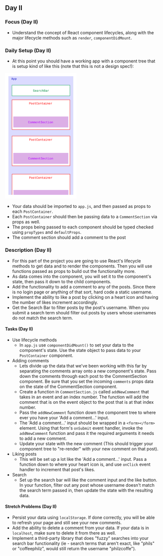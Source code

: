 ## Day II

### Focus (Day II)

- Understand the concept of React component lifecycles, along with the major lifecycle methods such as `render`, `componentDidMount`.

### Daily Setup (Day II)

- At this point you should have a working app with a component tree that is setup kind of like this (note that this is not a design spec!):

<img src='/assets/InstaClone-componentStructure.jpg' width='235' />

- Your data should be imported to `app.js`, and then passed as props to each `PostContainer`.
- Each `PostContainer` should then be passing data to a `CommentSection` via props as well.
- The props being passed to each component should be  typed checked using `propTypes` and `defaultProps`.
- The comment section should add a comment to the post

### Description (Day II)

- For this part of the project you are going to use React's lifecycle methods to get data and to render the components. Then you will use functions passed as props to build out the functionality more.
- As data comes into the component, you will set it to the component's state, then pass it down to the child components.
- Add the functionality to add a comment to any of the posts. Since there is no login page or anything of that sort, hard code a static username.
- Implement the ability to like a post by clicking on a heart icon and having the number of likes increment accordingly.
- Get the Search Bar to filter posts by the post's username. When you submit a search term should filter out posts by users whose usernames do not match the search term.

#### Tasks (Day II)

- Use lifecycle methods
  - In `app.js` use `componentDidMount()` to set your data to the component's state. Use the state object to pass data to your `PostContainer` component.
- Adding comments
  - Lets divide up the data that we've been working with this far by separating the comments array onto a new component's state. Pass down the comments through each post to the CommentSection component. Be sure that you set the incoming `comments` props data on the state of the CommentSection component.
  - Create a function in `CommentSection.js` called `addNewComment` that takes in an event and an index number. The function will add the comment that is on the event object to the post that is at that index number.
  - Pass the `addNewComment` function down the component tree to where ever you have your 'Add a comment...' input.
  - The 'Add a comment...' input should be wrapped in a `<form></form>` element. Using that form's `onSubmit` event handler, invoke the `addNewComment` function and pass it the required arguments it needs to add a new comment.
  - Update your state with the new comment (This should trigger your component tree to "re-render" with your new comment on that post).
- Liking posts
  - This will be set up a lot like the 'Add a comment...' input. Pass a function down to where your heart icon is, and use `onClick` event handler to increment that post's likes.
- Search
  - Set up the search bar will like the comment input and the like button. In your function, filter out any post whose username doesn't match the search term passed in, then update the state with the resulting data.

#### Stretch Problems (Day II)

- Persist your data using `localStorage`. If done correctly, you will be able to refresh your page and still see your new comments.
- Add the ability to delete a comment from your data. If your data is in `localhost`, make sure to delete it from there as well.
- Implement a third-party library that does "fuzzy" searches into your search bar functionality (ie - search terms that aren't exact, like "phils" or "coffeephilz", would still return the username "philzcoffe").
